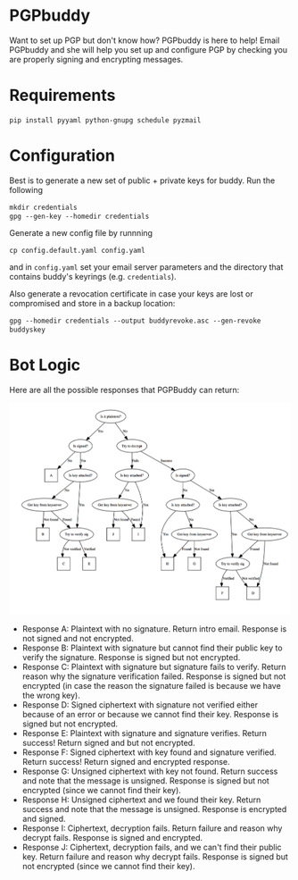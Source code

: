 # PGPbuddy

Want to set up PGP but don't know how? PGPbuddy is here to help! Email PGPbuddy and she will help you set up and configure PGP by checking you are properly signing and encrypting messages. 

# Requirements

    pip install pyyaml python-gnupg schedule pyzmail

# Configuration

Best is to generate a new set of public + private keys for buddy. Run the following

    mkdir credentials
    gpg --gen-key --homedir credentials
    
Generate a new config file by runnning

    cp config.default.yaml config.yaml

and in `config.yaml` set your email server parameters and the directory that contains buddy's keyrings (e.g. `credentials`).

Also generate a revocation certificate in case your keys are lost or compromised and store in a backup location:

	gpg --homedir credentials --output buddyrevoke.asc --gen-revoke buddyskey

	
# Bot Logic

Here are all the possible responses that PGPBuddy can return:

![](img/bot_logic.png)

* Response A: Plaintext with no signature. Return intro email. Response is not signed and not encrypted.
* Response B: Plaintext with signature but cannot find their public key to verify the signature. Response is signed but not encrypted.
* Response C: Plaintext with signature but signature fails to verify. Return reason why the signature verification failed. Response is signed but not encrypted (in case the reason the signature failed is because we have the wrong key). 
* Response D: Signed ciphertext with signature not verified either because of an error or because we cannot find their key. Response is signed but not encrypted. 
* Response E: Plaintext with signature and signature verifies. Return success! Return signed and but not encrypted. 
* Response F: Signed ciphertext with key found and signature verified. Return success! Return signed and encrypted response.
* Response G: Unsigned ciphertext with key not found. Return success and note that the message is unsigned. Response is signed but not encrypted (since we cannot find their key). 
* Response H: Unsigned ciphertext and we found their key. Return success and note that the message is unsigned. Response is encrypted and signed. 
* Response I: Ciphertext, decryption fails. Return failure and reason why decrypt fails. Response is signed and encrypted. 
* Response J: Ciphertext, decryption fails, and we can't find their public key. Return failure and reason why decrypt fails. Response is signed but not encrypted (since we cannot find their key). 
